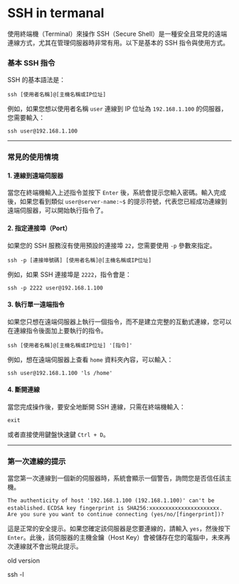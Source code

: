 # SSH in termanal
使用終端機（Terminal）來操作 SSH（Secure Shell）是一種安全且常見的遠端連線方式，尤其在管理伺服器時非常有用。以下是基本的 SSH 指令與使用方式。

### 基本 SSH 指令

SSH 的基本語法是：

`ssh [使用者名稱]@[主機名稱或IP位址]`

例如，如果您想以使用者名稱 `user` 連線到 IP 位址為 `192.168.1.100` 的伺服器，您需要輸入：

`ssh user@192.168.1.100`

---

### 常見的使用情境

#### 1. 連線到遠端伺服器

當您在終端機輸入上述指令並按下 `Enter` 後，系統會提示您輸入密碼。輸入完成後，如果您看到類似 `user@server-name:~$` 的提示符號，代表您已經成功連線到遠端伺服器，可以開始執行指令了。

#### 2. 指定連接埠（Port）

如果您的 SSH 服務沒有使用預設的連接埠 `22`，您需要使用 `-p` 參數來指定。

`ssh -p [連接埠號碼] [使用者名稱]@[主機名稱或IP位址]`

例如，如果 SSH 連接埠是 `2222`，指令會是：

`ssh -p 2222 user@192.168.1.100`

#### 3. 執行單一遠端指令

如果您只想在遠端伺服器上執行一個指令，而不是建立完整的互動式連線，您可以在連線指令後面加上要執行的指令。

`ssh [使用者名稱]@[主機名稱或IP位址] '[指令]'`

例如，想在遠端伺服器上查看 `home` 資料夾內容，可以輸入：

`ssh user@192.168.1.100 'ls /home'`

#### 4. 斷開連線

當您完成操作後，要安全地斷開 SSH 連線，只需在終端機輸入：

`exit`

或者直接使用鍵盤快速鍵 `Ctrl + D`。

---

### 第一次連線的提示

當您第一次連線到一個新的伺服器時，系統會顯示一個警告，詢問您是否信任該主機。

`The authenticity of host '192.168.1.100 (192.168.1.100)' can't be established.`
`ECDSA key fingerprint is SHA256:xxxxxxxxxxxxxxxxxxxxxx.`
`Are you sure you want to continue connecting (yes/no/[fingerprint])?`

這是正常的安全提示。如果您確定該伺服器是您要連線的，請輸入 `yes`，然後按下 `Enter`。此後，該伺服器的主機金鑰（Host Key）會被儲存在您的電腦中，未來再次連線就不會出現此提示。





old version

ssh -l <username> <remoteIP>